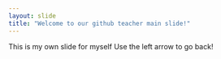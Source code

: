 ```yaml
---
layout: slide
title: "Welcome to our github teacher main slide!"
---
```

This is my own slide for myself
Use the left arrow to go back!